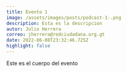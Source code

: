 ```yaml
---
title: Evento 1
image: /assets/images/posts/podcast-1-.png
description: Esta es la descripcion
autor: Julio Herrera
correo: jherrera@redciudadana.org.gt
date: 2022-06-08T23:32:46.725Z
highlight: false
---
```

Este es el cuerpo del evento